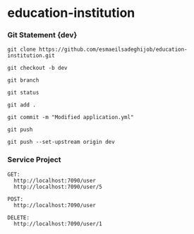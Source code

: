 # education-institution

### Git Statement {dev}
````
git clone https://github.com/esmaeilsadeghijob/education-institution.git

git checkout -b dev

git branch

git status

git add .

git commit -m "Modified application.yml"

git push

git push --set-upstream origin dev

````

### Service Project
````
GET: 
  http://localhost:7090/user
  http://localhost:7090/user/5

POST:
  http://localhost:7090/user

DELETE:
  http://localhost:7090/user/1
````

